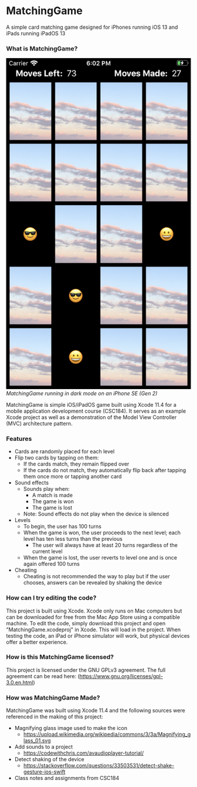 # MatchingGame
A simple card matching game designed for iPhones running iOS 13 and iPads running iPadOS 13

### What is MatchingGame?

![Game_Screenshot](Screenshots/Screenshot.png)
*MatchingGame running in dark mode on an iPhone SE (Gen 2)*

MatchingGame is simple iOS/iPadOS game built using Xcode 11.4 for a mobile application development course (CSC184). It serves as an example Xcode project as well as a demonstration of the Model View Controller (MVC) architecture pattern. 

### Features
* Cards are randomly placed for each level
* Flip two cards by tapping on them:
  * If the cards match, they remain flipped over
  * If the cards do not match, they automatically flip back after tapping them once more or tapping another card
* Sound effects
  * Sounds play when: 
    * A match is made
    * The game is won
    * The game is lost
  * Note: Sound effects do not play when the device is silenced
* Levels
  * To begin, the user has 100 turns
  * When the game is won, the user proceeds to the next level; each level has ten less turns than the previous
    * The user will always have at least 20 turns regardless of the current level
  * When the game is lost, the user reverts to level one and is once again offered 100 turns
* Cheating
  * Cheating is not recommended the way to play but if the user chooses, answers can be revealed by shaking the device
  
### How can I try editing the code?
This project is built using Xcode. Xcode only runs on Mac computers but can be downloaded for free from the Mac App Store using a compatible machine. To edit the code, simply download this project and open "MatchingGame.xcodeproj" in Xcode. This will load in the project. When testing the code, an iPad or iPhone simulator will work, but physical devices offer a better experience.

### How is this MatchingGame licensed?
This project is licensed under the GNU GPLv3 agreement. The full agreement can be read here: (https://www.gnu.org/licenses/gpl-3.0.en.html)

### How was MatchingGame Made?
MatchingGame was built using Xcode 11.4 and the following sources were referenced in the making of this project:
* Magnifying glass image used to make the icon
  * https://upload.wikimedia.org/wikipedia/commons/3/3a/Magnifying_glass_01.svg
* Add sounds to a project
  * https://codewithchris.com/avaudioplayer-tutorial/
* Detect shaking of the device
  * https://stackoverflow.com/questions/33503531/detect-shake-gesture-ios-swift
* Class notes and assignments from CSC184
